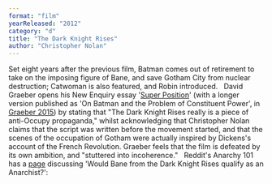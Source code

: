 ```yaml
---
format: "film"
yearReleased: "2012"
category: "d"
title: "The Dark Knight Rises"
author: "Christopher Nolan"
---
```

 Set eight years after the previous film, Batman comes out of  retirement to take on the imposing figure of Bane, and save Gotham  City from nuclear destruction; Catwoman is also featured, and Robin  introduced.
  
 David Graeber opens his New Enquiry essay '<a href="http://thenewinquiry.com/essays/super-position/">Super  Position</a>' (with a longer version published as 'On Batman and  the Problem of Constituent Power', in <a href="biblio.htm#Graeber 2015">Graeber 2015</a>) by stating that "The Dark Knight Rises really  is a piece of anti-Occupy propaganda," whilst acknowledging that  Christopher Nolan claims that the script was written before the  movement started, and that the scenes of the occupation of Gotham  were actually inspired by Dickens's account of the French  Revolution. Graeber feels that the film is defeated by its own  ambition, and "stuttered into incoherence."
  
 Reddit's Anarchy 101 has a <a href="https://www.reddit.com/r/Anarchy101/comments/2c9v23/would_bane_from_the_dark_knight_rises_qualify_as/"> page</a> discussing 'Would Bane from the Dark Knight Rises qualify  as an Anarchist?':